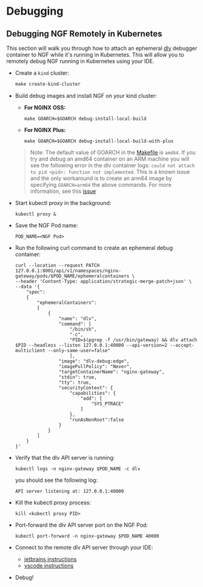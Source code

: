 # Debugging

## Debugging NGF Remotely in Kubernetes

This section will walk you through how to attach an ephemeral [dlv](https://github.com/go-delve/delve) debugger
container to NGF while it's running in Kubernetes. This will allow you to remotely debug NGF running in Kubernetes
using your IDE.

- Create a `kind` cluster:

   ```makefile
   make create-kind-cluster
   ```

- Build debug images and install NGF on your kind cluster:

  - **For NGINX OSS:**

    ```console
    make GOARCH=$GOARCH debug-install-local-build
    ```

  - **For NGINX Plus:**

    ```console
    make GOARCH=$GOARCH debug-install-local-build-with-plus
    ```

  > Note: The default value of GOARCH in the [Makefile](/Makefile) is `amd64`. If you try and debug an amd64 container on an ARM machine you will see the following error in the dlv container logs: `could not attach to pid <pid>: function not implemented`.
  > This is a known issue and the only workaround is to create an arm64 image by specifying `GOARCH=arm64` the above commands.
  > For more information, see this [issue](https://github.com/docker/for-mac/issues/5191)

- Start kubectl proxy in the background:

  ```console
  kubectl proxy &
  ```

- Save the NGF Pod name:

  ```console
  POD_NAME=<NGF Pod>
  ```

- Run the following curl command to create an ephemeral debug container:

  ```console
  curl --location --request PATCH 127.0.0.1:8001/api/v1/namespaces/nginx-gateway/pods/$POD_NAME/ephemeralcontainers \
  --header 'Content-Type: application/strategic-merge-patch+json' \
  --data '{
      "spec":
      {
          "ephemeralContainers":
          [
              {
                  "name": "dlv",
                  "command": [
                      "/bin/sh",
                      "-c",
                      "PID=$(pgrep -f /usr/bin/gateway) && dlv attach $PID --headless --listen 127.0.0.1:40000 --api-version=2 --accept-multiclient --only-same-user=false"
                      ],
                  "image": "dlv-debug:edge",
                  "imagePullPolicy": "Never",
                  "targetContainerName": "nginx-gateway",
                  "stdin": true,
                  "tty": true,
                  "securityContext": {
                      "capabilities": {
                          "add": [
                              "SYS_PTRACE"
                          ]
                      },
                      "runAsNonRoot":false
                  }
              }
          ]
      }
  }'
  ```

- Verify that the dlv API server is running:

  ```console
  kubectl logs -n nginx-gateway $POD_NAME -c dlv
  ```

  you should see the following log:

  ```text
  API server listening at: 127.0.0.1:40000
  ```

- Kill the kubectl proxy process:

  ```console
  kill <kubectl proxy PID>
  ```

- Port-forward the dlv API server port on the NGF Pod:

  ```console
  kubectl port-forward -n nginx-gateway $POD_NAME 40000
  ```

- Connect to the remote dlv API server through your IDE:
  - [jetbrains instructions](https://www.jetbrains.com/help/go/attach-to-running-go-processes-with-debugger.html)
  - [vscode instructions](https://github.com/golang/vscode-go/blob/master/docs/debugging.md)

- Debug!
